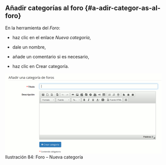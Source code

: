 ## Añadir categorías al foro {#a-adir-categor-as-al-foro}

En la herramienta del _Foro_:

*   haz clic en el enlace _Nueva categoría_,

*   dale un nombre,

*   añade un comentario si es necesario,

*   haz clic en Crear categoría.

![](../assets/graficos50.png)Ilustración 84: Foro – Nueva categoría